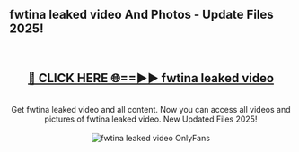 <h2>fwtina leaked video And Photos - Update Files 2025!</h2>
<br>
<div align="center">
<h2><a href="https://linkcuts.com/hfmhzwbr" rel="nofollow">🔴 CLICK HERE 🌐==►► fwtina leaked video</a></h2>
<br>
Get fwtina leaked video and all content. Now you can access all videos and pictures of fwtina leaked video. New Updated Files 2025!
<br>
<br>
<a href="https://linkcuts.com/hfmhzwbr" rel="nofollow" data-target="animated-image.originalLink"><img src="https://i.ibb.co.com/WyWwxjT/player-gif2.gif" alt="fwtina leaked video OnlyFans" style="max-width: 100%; display: inline-block;" data-target="animated-image.originalImage"></a>
</div>
<br>